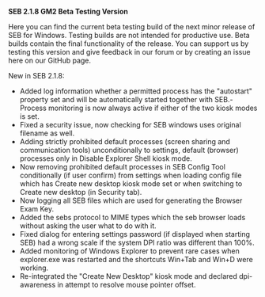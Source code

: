 **SEB 2.1.8 GM2 Beta Testing Version**

Here you can find the current beta testing build of the next minor release of SEB for Windows. Testing builds are not intended for productive use. Beta builds contain the final functionality of the release. You can support us by testing this version and give feedback in our forum or by creating an issue here on our GitHub page. 

New in SEB 2.1.8:

- Added log information whether a permitted process has the "autostart" property set and will be automatically started together with SEB.- Process monitoring is now always active if either of the two kiosk modes is set.
- Fixed a security issue, now checking for SEB windows uses original filename as well.
- Adding strictly prohibited default processes (screen sharing and communication tools) unconditionally to settings, default (browser) processes only in Disable Explorer Shell kiosk mode.
- Now removing prohibited default processes in SEB Config Tool conditionally (if user confirm) from settings when loading config file which has Create new desktop kiosk mode set or when switching to Create new desktop (in Security tab).
- Now logging all SEB files which are used for generating the Browser Exam Key.
- Added the sebs protocol to MIME types which the seb browser loads without asking the user what to do with it.
- Fixed dialog for entering settings password (if displayed when starting SEB) had a wrong scale if the system DPI ratio was different than 100%.
- Added monitoring of Windows Explorer to prevent rare cases when explorer.exe was restarted and the shortcuts Win+Tab and Win+D were working.
- Re-integrated the "Create New Desktop" kiosk mode and declared dpi-awareness in attempt to resolve mouse pointer offset.